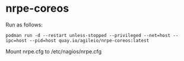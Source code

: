 # nrpe-coreos

Run as follows:

```
podman run -d --restart unless-stopped --privileged --net=host --ipc=host --pid=host quay.io/agileio/nrpe-coreos:latest
```

Mount nrpe.cfg to /etc/nagios/nrpe.cfg
